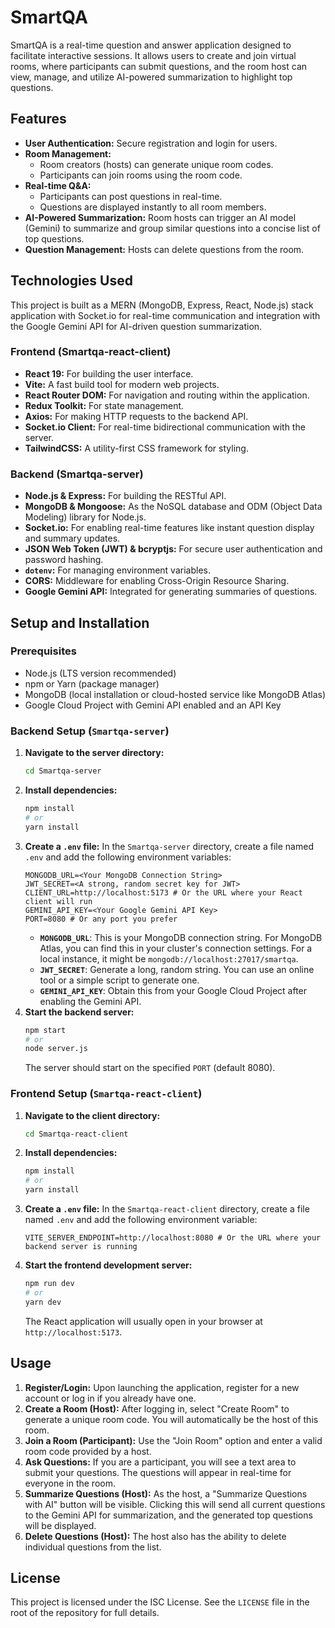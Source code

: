 # SmartQA

SmartQA is a real-time question and answer application designed to facilitate interactive sessions. It allows users to create and join virtual rooms, where participants can submit questions, and the room host can view, manage, and utilize AI-powered summarization to highlight top questions.

## Features

* **User Authentication:** Secure registration and login for users.
* **Room Management:**
    * Room creators (hosts) can generate unique room codes.
    * Participants can join rooms using the room code.
* **Real-time Q&A:**
    * Participants can post questions in real-time.
    * Questions are displayed instantly to all room members.
* **AI-Powered Summarization:** Room hosts can trigger an AI model (Gemini) to summarize and group similar questions into a concise list of top questions.
* **Question Management:** Hosts can delete questions from the room.

## Technologies Used

This project is built as a MERN (MongoDB, Express, React, Node.js) stack application with Socket.io for real-time communication and integration with the Google Gemini API for AI-driven question summarization.

### Frontend (Smartqa-react-client)

* **React 19:** For building the user interface.
* **Vite:** A fast build tool for modern web projects.
* **React Router DOM:** For navigation and routing within the application.
* **Redux Toolkit:** For state management.
* **Axios:** For making HTTP requests to the backend API.
* **Socket.io Client:** For real-time bidirectional communication with the server.
* **TailwindCSS:** A utility-first CSS framework for styling.

### Backend (Smartqa-server)

* **Node.js & Express:** For building the RESTful API.
* **MongoDB & Mongoose:** As the NoSQL database and ODM (Object Data Modeling) library for Node.js.
* **Socket.io:** For enabling real-time features like instant question display and summary updates.
* **JSON Web Token (JWT) & bcryptjs:** For secure user authentication and password hashing.
* **`dotenv`:** For managing environment variables.
* **CORS:** Middleware for enabling Cross-Origin Resource Sharing.
* **Google Gemini API:** Integrated for generating summaries of questions.

## Setup and Installation

### Prerequisites

* Node.js (LTS version recommended)
* npm or Yarn (package manager)
* MongoDB (local installation or cloud-hosted service like MongoDB Atlas)
* Google Cloud Project with Gemini API enabled and an API Key

### Backend Setup (`Smartqa-server`)

1.  **Navigate to the server directory:**
    ```bash
    cd Smartqa-server
    ```
2.  **Install dependencies:**
    ```bash
    npm install
    # or
    yarn install
    ```
3.  **Create a `.env` file:** In the `Smartqa-server` directory, create a file named `.env` and add the following environment variables:
    ```
    MONGODB_URL=<Your MongoDB Connection String>
    JWT_SECRET=<A strong, random secret key for JWT>
    CLIENT_URL=http://localhost:5173 # Or the URL where your React client will run
    GEMINI_API_KEY=<Your Google Gemini API Key>
    PORT=8080 # Or any port you prefer
    ```
    * **`MONGODB_URL`**: This is your MongoDB connection string. For MongoDB Atlas, you can find this in your cluster's connection settings. For a local instance, it might be `mongodb://localhost:27017/smartqa`.
    * **`JWT_SECRET`**: Generate a long, random string. You can use an online tool or a simple script to generate one.
    * **`GEMINI_API_KEY`**: Obtain this from your Google Cloud Project after enabling the Gemini API.
4.  **Start the backend server:**
    ```bash
    npm start
    # or
    node server.js
    ```
    The server should start on the specified `PORT` (default 8080).

### Frontend Setup (`Smartqa-react-client`)

1.  **Navigate to the client directory:**
    ```bash
    cd Smartqa-react-client
    ```
2.  **Install dependencies:**
    ```bash
    npm install
    # or
    yarn install
    ```
3.  **Create a `.env` file:** In the `Smartqa-react-client` directory, create a file named `.env` and add the following environment variable:
    ```
    VITE_SERVER_ENDPOINT=http://localhost:8080 # Or the URL where your backend server is running
    ```
4.  **Start the frontend development server:**
    ```bash
    npm run dev
    # or
    yarn dev
    ```
    The React application will usually open in your browser at `http://localhost:5173`.

## Usage

1.  **Register/Login:** Upon launching the application, register for a new account or log in if you already have one.
2.  **Create a Room (Host):** After logging in, select "Create Room" to generate a unique room code. You will automatically be the host of this room.
3.  **Join a Room (Participant):** Use the "Join Room" option and enter a valid room code provided by a host.
4.  **Ask Questions:** If you are a participant, you will see a text area to submit your questions. The questions will appear in real-time for everyone in the room.
5.  **Summarize Questions (Host):** As the host, a "Summarize Questions with AI" button will be visible. Clicking this will send all current questions to the Gemini API for summarization, and the generated top questions will be displayed.
6.  **Delete Questions (Host):** The host also has the ability to delete individual questions from the list.

## License

This project is licensed under the ISC License. See the `LICENSE` file in the root of the repository for full details.
